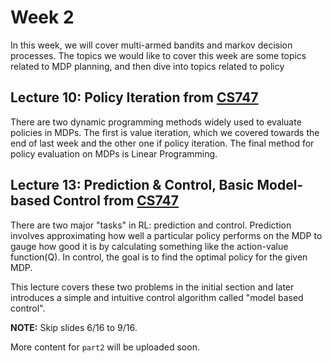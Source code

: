 # Week 2

In this week, we will cover multi-armed bandits and markov decision processes.
The topics we would like to cover this week are some topics related to MDP planning, and then dive into topics related to policy

## Lecture 10: Policy Iteration from [CS747](https://www.cse.iitb.ac.in/~shivaram/teaching/cs747-a2022/index.html)

There are two dynamic programming methods widely used to evaluate policies in MDPs. The first is value iteration, which we covered towards the end of last week and the other one if policy iteration. The final method for policy evaluation on MDPs is Linear Programming.

## Lecture 13: Prediction & Control, Basic Model-based Control from [CS747](https://www.cse.iitb.ac.in/~shivaram/teaching/cs747-a2022/index.html)

There are two major "tasks" in RL: prediction and control. Prediction involves approximating how well a particular policy performs on the MDP to gauge how good it is by calculating something like the action-value function(Q). In control, the goal is to find the optimal policy for the given MDP.

This lecture covers these two problems in the initial section and later introduces a simple and intuitive control algorithm called "model based control".

**NOTE:** Skip slides 6/16 to 9/16.

More content for `part2` will be uploaded soon.
